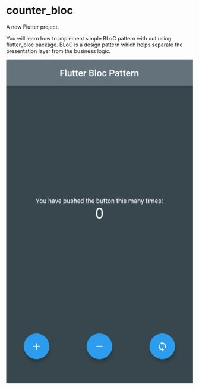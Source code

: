 # counter_bloc

A new Flutter project.

You will learn how to implement simple BLoC pattern with out using flutter_bloc package. BLoC  is a design pattern which helps separate the presentation layer from the business logic.

[<img src="https://github.com/hanhabesha/simpleflutterbloc/blob/master/assets/counterbloc.PNG">](http://google.com.au/)
